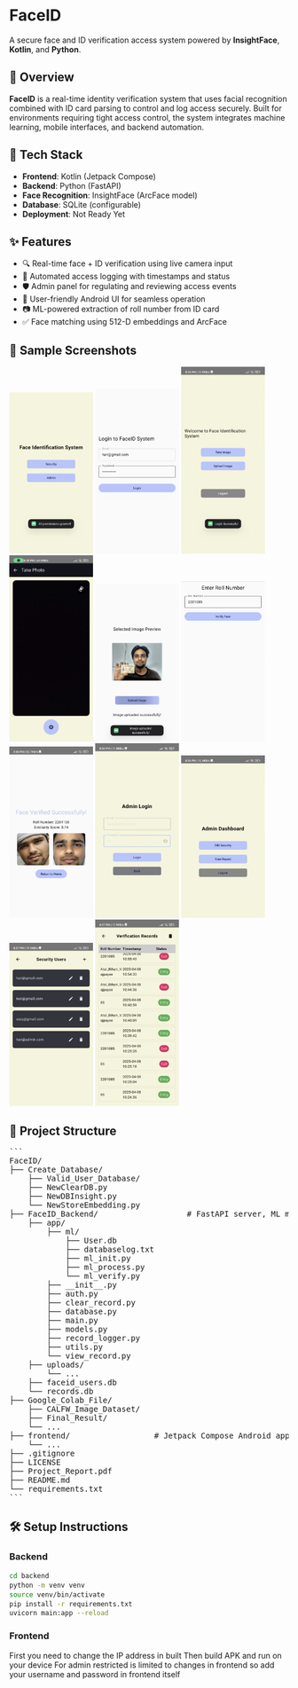 # FaceID

A secure face and ID verification access system powered by **InsightFace**, **Kotlin**, and **Python**.

## 🚀 Overview

**FaceID** is a real-time identity verification system that uses facial recognition combined with ID card parsing to control and log access securely. Built for environments requiring tight access control, the system integrates machine learning, mobile interfaces, and backend automation.

## 🧠 Tech Stack

- **Frontend**: Kotlin (Jetpack Compose)
- **Backend**: Python (FastAPI)
- **Face Recognition**: InsightFace (ArcFace model)
- **Database**: SQLite (configurable)
- **Deployment**: Not Ready Yet

## ✨ Features

- 🔍 Real-time face + ID verification using live camera input
- 🧾 Automated access logging with timestamps and status
- 🛡️ Admin panel for regulating and reviewing access events
- 📱 User-friendly Android UI for seamless operation
- 📷 ML-powered extraction of roll number from ID card
- ✅ Face matching using 512-D embeddings and ArcFace

## 📸 Sample Screenshots

<img src="image.png" alt="Front Page" width="30%" />
<img src="image-1.png" alt="Security_Person Login" width="30%" />
<img src="image-2.png" alt="Security Dashboard" width="30%" />
<img src="image-3.png" alt="Camera Screen" width="30%" />
<img src="image-4.png" alt="Image Upload" width="30%" />
<img src="image-5.png" alt="Manual Rollno. Entry" width="30%" />
<img src="image-6.png" alt="Result Screen" width="30%" />
<img src="image-7.png" alt="Admin Login" width="30%" />
<img src="image-8.png" alt="Admin Dashboard" width="30%" />
<img src="image-9.png" alt="Security Person Management" width="30%" />
<img src="image-10.png" alt="Verification Record" width="30%" />

## 📂 Project Structure
<pre>
```
FaceID/
├── Create_Database/
    ├── Valid_User_Database/
    ├── NewClearDB.py
    ├── NewDBInsight.py
    └── NewStoreEmbedding.py
├── FaceID_Backend/                   # FastAPI server, ML models, database logic
    ├── app/
        ├── ml/
            ├── User.db
            ├── databaselog.txt
            ├── ml_init.py
            ├── ml_process.py
            └── ml_verify.py
        ├── __init__.py
        ├── auth.py
        ├── clear_record.py
        ├── database.py
        ├── main.py
        ├── models.py
        ├── record_logger.py
        ├── utils.py
        └── view_record.py
    ├── uploads/
        └── ...
    ├── faceid_users.db
    └── records.db
├── Google_Colab_File/
    ├── CALFW_Image_Dataset/
    ├── Final_Result/
    └── ...
├── frontend/                  # Jetpack Compose Android app
    └── ...
├── .gitignore
├── LICENSE
├── Project_Report.pdf
├── README.md
└── requirements.txt
```
</pre>

## 🛠️ Setup Instructions

### Backend

```bash
cd backend
python -m venv venv
source venv/bin/activate
pip install -r requirements.txt
uvicorn main:app --reload
```

### Frontend
First you need to change the IP address in built 
Then build APK and run on your device
For admin restricted is limited to changes in frontend so add your username and password in frontend itself

